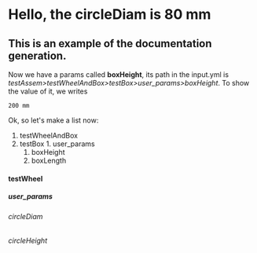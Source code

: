 # Hello, the circleDiam is 80 mm
## This is an example of the documentation generation.
Now we have a params called **boxHeight**, its path in the input.yml is
*testAssem>testWheelAndBox>testBox>user_params>boxHeight*.
To show the value of it, we writes
```jinja2
200 mm
```
Ok, so let's make a list now:
1. testWheelAndBox
  1. testBox
    1. user_params
      1. boxHeight
      2. boxLength
#### testWheel
##### user_params
###### circleDiam
###### circleHeight